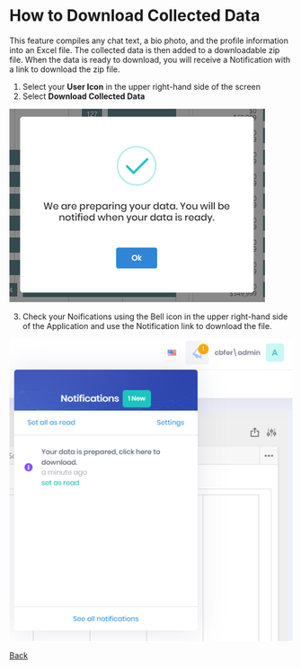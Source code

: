 # How to Download Collected Data

This feature compiles any chat text, a bio photo, and the profile information into an Excel file. The collected data is then added to a downloadable zip file. When the data is ready to download, you will receive a Notification with a link to download the zip file.

1. Select your **User Icon** in the upper right-hand side of the screen
2. Select **Download Collected Data**

![reda_web_download_dial.PNG](../../images/reda_web_download_dial.PNG)

3. Check your Noifications using the Bell icon in the upper right-hand side of the Application and use the Notification link to download the file.

![reda_web_notifications_01.PNG](../../images/reda_web_notifications_01.PNG)

[Back](../Account/settings.md)

